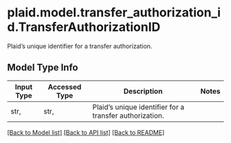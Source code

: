 # plaid.model.transfer_authorization_id.TransferAuthorizationID

Plaid’s unique identifier for a transfer authorization.

## Model Type Info
Input Type | Accessed Type | Description | Notes
------------ | ------------- | ------------- | -------------
str,  | str,  | Plaid’s unique identifier for a transfer authorization. | 

[[Back to Model list]](../../README.md#documentation-for-models) [[Back to API list]](../../README.md#documentation-for-api-endpoints) [[Back to README]](../../README.md)

